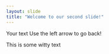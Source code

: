 ```yaml
---
layout: slide
title: "Welcome to our second slide!"
---
```

Your text
Use the left arrow to go back!

This is some witty text